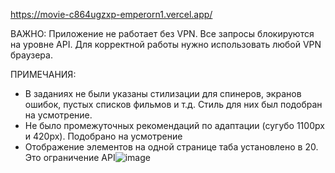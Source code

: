 https://movie-c864ugzxp-emperorn1.vercel.app/

ВАЖНО:
Приложение не работает без VPN. Все запросы блокируются на уровне API.
Для корректной работы нужно использовать любой VPN браузера.

ПРИМЕЧАНИЯ:
- В заданиях не были указаны стилизации для спинеров, экранов ошибок, пустых списков фильмов и т.д. Стиль для них был подобран на усмотрение.
- Не было промежуточных рекомендаций по адаптации (сугубо 1100рх и 420рх). Подобрано на усмотрение
- Отображение элементов на одной странице таба установлено в 20. Это ограничение API![image](https://github.com/EmperorN1/movie-app/assets/88553862/f31d5eed-bff7-4fb3-b849-eacdaeb11455)
